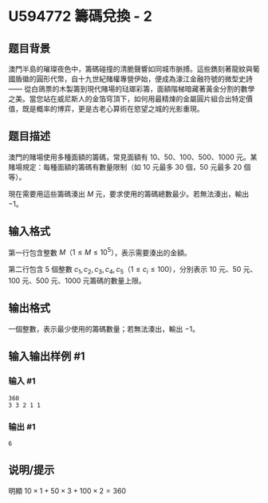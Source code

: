# U594772 籌碼兌換 - 2

## 题目背景

澳門半島的璀璨夜色中，籌碼碰撞的清脆聲響如同城市脈搏。這些鐫刻著龍紋與葡國盾徽的圓形代幣，自十九世紀賭權專營伊始，便成為濠江金融符號的微型史詩 —— 從白鴿票的木製籌到現代賭場的琺瑯彩籌，面額階梯暗藏著黃金分割的數學之美。當您站在威尼斯人的金箔穹頂下，如何用最精煉的金屬圓片組合出特定價值，既是概率的博弈，更是古老心算術在慾望之城的光影重現。

## 题目描述

澳門的賭場使用多種面額的籌碼，常見面額有 $10$、$50$、$100$、$500$、$1000$ 元。某賭場規定：每種面額的籌碼有數量限制（如 $10$ 元最多 $30$ 個，$50$ 元最多 $20$ 個等）。

現在需要用這些籌碼湊出 $M$ 元，要求使用的籌碼總數最少。若無法湊出，輸出 $-1$。

## 输入格式

第一行包含整數 $M（1≤M≤10^5）$，表示需要湊出的金額。

第二行包含 $5$ 個整數 $c_1, c_2, c_3, c_4, c_5（1≤c_i≤100）$，分別表示 $10$ 元、$50$ 元、$100$ 元、$500$ 元、$1000$ 元籌碼的數量上限。

## 输出格式

一個整數，表示最少使用的籌碼數量；若無法湊出，輸出 $-1$。

## 输入输出样例 #1

### 输入 #1

```
360
3 3 2 1 1
```

### 输出 #1

```
6
```

## 说明/提示

明顯 $10 \times 1 + 50 \times 3 + 100 \times 2 = 360$

